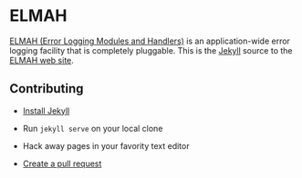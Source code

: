 # ELMAH

[ELMAH (Error Logging Modules and Handlers)][elmah] is an application-wide
error logging facility that is completely pluggable. This is the
[Jekyll][jekyll] source to the [ELMAH web site][www].

## Contributing

- [Install Jekyll][jkinst]
- Run `jekyll serve` on your local clone
- Hack away pages in your favority text editor
- [Create a pull request][pr]

  [elmah]: https://code.google.com/p/elmah/
  [www]: https://elmah.github.io/
  [pr]: https://github.com/elmah/www/compare/
  [jekyll]: http://jekyllrb.com/
  [jkinst]: http://jekyllrb.com/docs/installation/
